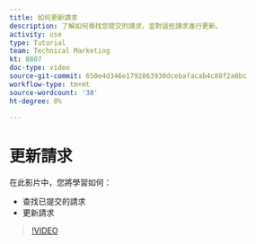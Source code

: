 ```yaml
---
title: 如何更新請求
description: 了解如何尋找您提交的請求，並對這些請求進行更新。
activity: use
type: Tutorial
team: Technical Marketing
kt: 8807
doc-type: video
source-git-commit: 650e4d346e1792863930dcebafacab4c88f2a8bc
workflow-type: tm+mt
source-wordcount: '38'
ht-degree: 0%

---
```


# 更新請求

在此影片中，您將學習如何：

* 查找已提交的請求
* 更新請求

>[!VIDEO](https://video.tv.adobe.com/v/336091/?quality=12&learn=on)

<!---
Guide
Update a work request
--->